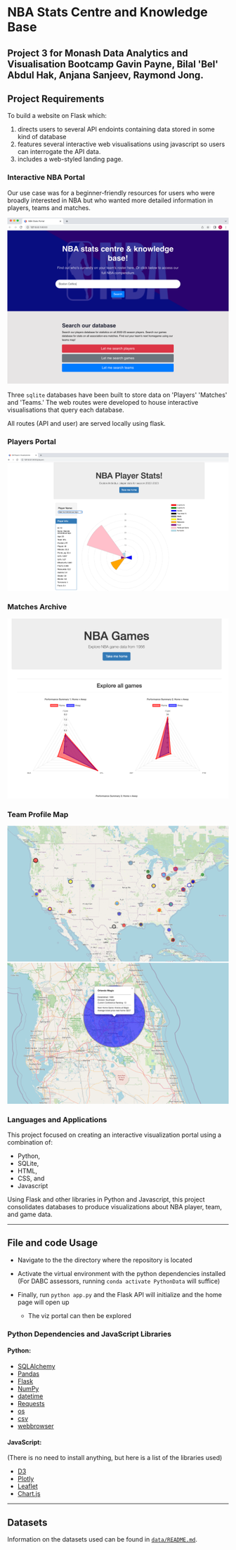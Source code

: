 # NBA Stats Centre and Knowledge Base
Project 3 for Monash Data Analytics and Visualisation Bootcamp
Gavin Payne, Bilal 'Bel' Abdul Hak, Anjana Sanjeev, Raymond Jong.
---
## Project Requirements
To build a website on Flask which:
1. directs users to several API endoints containing data stored in some kind of database
2. features several interactive web visualisations using javascript so users can interrogate the API data.
3. includes a web-styled landing page.

### Interactive NBA Portal
Our use case was for a beginner-friendly resources for users who were broadly interested in NBA but who wanted more detailed information in players, teams and matches.

![NBA homepage](screenshots/homepage.png)

Three ``sqlite`` databases have been built to store data on 'Players' 'Matches' and 'Teams.' The web routes were developed to house interactive visualisations that query each database.

All routes (API and user) are served locally using flask.

### Players Portal
![Players](screenshots/players.png)

### Matches Archive
![Matches](screenshots/matches.png)

### Team Profile Map
![Teams map 1](screenshots/fullmap.png)
![Teams map 2](screenshots/zoommap.png)

### Languages and Applications
This project focused on creating an interactive visualization portal using a combination of:

- Python,
- SQLite, 
- HTML,
- CSS, and
- Javascript

Using Flask and other libraries in Python and Javascript, this project consolidates databases to produce visualizations about NBA player, team, and game data.

---
## File and code Usage

- Navigate to the the directory where the repository is located

- Activate the virtual environment with the python dependencies installed (For DABC assessors, running `conda activate PythonData` will suffice)

- Finally, run `python app.py` and the Flask API will initialize and the home page will open up

    * The viz portal can then be explored


### Python Dependencies and JavaScript Libraries

#### Python:

- [SQLAlchemy](https://www.sqlalchemy.org/)
- [Pandas](https://pandas.pydata.org/)
- [Flask](https://flask.palletsprojects.com/en/2.2.x/)
- [NumPy](https://numpy.org/)
- [datetime](https://docs.python.org/3/library/datetime.html)
- [Requests](https://pypi.org/project/requests/)
- [os](https://docs.python.org/3/library/os.html)
- [csv](https://docs.python.org/3/library/csv.html)
- [webbrowser](https://docs.python.org/3/library/webbrowser.html)

#### JavaScript: 
(There is no need to install anything, but here is a list of the libraries used)

- [D3](https://d3js.org/)
- [Plotly](https://plotly.com/)
- [Leaflet](https://leafletjs.com/)
- [Chart.js](https://www.chartjs.org/)


---
## Datasets

Information on the datasets used can be found in [`data/README.md`](https://github.com/GPN87/nba_statscentre/tree/main/data).





